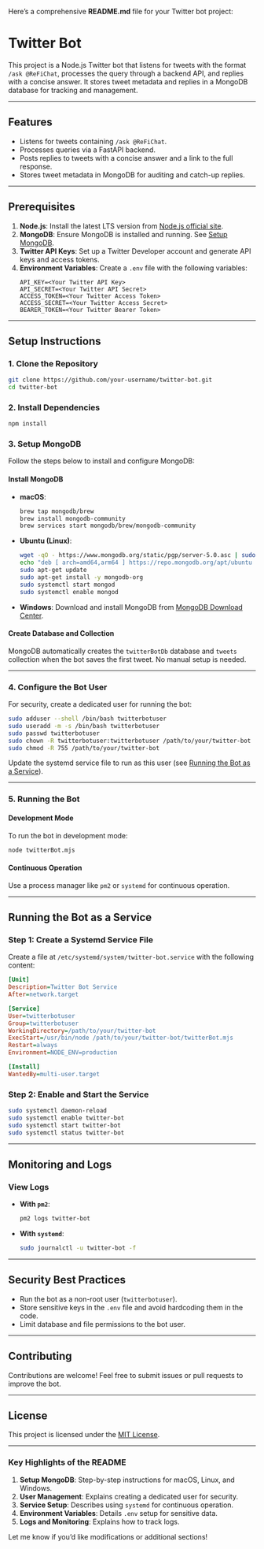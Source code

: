 Here’s a comprehensive **README.md** file for your Twitter bot project:

# Twitter Bot

This project is a Node.js Twitter bot that listens for tweets with the format `/ask @ReFiChat`, processes the query through a backend API, and replies with a concise answer. It stores tweet metadata and replies in a MongoDB database for tracking and management.

---

## Features

- Listens for tweets containing `/ask @ReFiChat`.
- Processes queries via a FastAPI backend.
- Posts replies to tweets with a concise answer and a link to the full response.
- Stores tweet metadata in MongoDB for auditing and catch-up replies.

---

## Prerequisites

1. **Node.js**: Install the latest LTS version from [Node.js official site](https://nodejs.org/).
2. **MongoDB**: Ensure MongoDB is installed and running. See [Setup MongoDB](#setup-mongodb).
3. **Twitter API Keys**: Set up a Twitter Developer account and generate API keys and access tokens.
4. **Environment Variables**: Create a `.env` file with the following variables:
   ```
   API_KEY=<Your Twitter API Key>
   API_SECRET=<Your Twitter API Secret>
   ACCESS_TOKEN=<Your Twitter Access Token>
   ACCESS_SECRET=<Your Twitter Access Secret>
   BEARER_TOKEN=<Your Twitter Bearer Token>
   ```

---

## Setup Instructions

### 1. Clone the Repository

```bash
git clone https://github.com/your-username/twitter-bot.git
cd twitter-bot
```

### 2. Install Dependencies

```bash
npm install
```

### 3. Setup MongoDB

Follow the steps below to install and configure MongoDB:

#### **Install MongoDB**
- **macOS**:
  ```bash
  brew tap mongodb/brew
  brew install mongodb-community
  brew services start mongodb/brew/mongodb-community
  ```
- **Ubuntu (Linux)**:
  ```bash
  wget -qO - https://www.mongodb.org/static/pgp/server-5.0.asc | sudo apt-key add -
  echo "deb [ arch=amd64,arm64 ] https://repo.mongodb.org/apt/ubuntu $(lsb_release -sc)/mongodb-org/5.0 multiverse" | sudo tee /etc/apt/sources.list.d/mongodb-org-5.0.list
  sudo apt-get update
  sudo apt-get install -y mongodb-org
  sudo systemctl start mongod
  sudo systemctl enable mongod
  ```
- **Windows**: Download and install MongoDB from [MongoDB Download Center](https://www.mongodb.com/try/download/community).

#### **Create Database and Collection**
MongoDB automatically creates the `twitterBotDb` database and `tweets` collection when the bot saves the first tweet. No manual setup is needed.

---

### 4. Configure the Bot User

For security, create a dedicated user for running the bot:

```bash
sudo adduser --shell /bin/bash twitterbotuser
sudo useradd -m -s /bin/bash twitterbotuser
sudo passwd twitterbotuser
sudo chown -R twitterbotuser:twitterbotuser /path/to/your/twitter-bot
sudo chmod -R 755 /path/to/your/twitter-bot
```

Update the systemd service file to run as this user (see [Running the Bot as a Service](#running-the-bot-as-a-service)).

---

### 5. Running the Bot

#### **Development Mode**
To run the bot in development mode:
```bash
node twitterBot.mjs
```

#### **Continuous Operation**
Use a process manager like `pm2` or `systemd` for continuous operation.

---

## Running the Bot as a Service

### Step 1: Create a Systemd Service File
Create a file at `/etc/systemd/system/twitter-bot.service` with the following content:

```ini
[Unit]
Description=Twitter Bot Service
After=network.target

[Service]
User=twitterbotuser
Group=twitterbotuser
WorkingDirectory=/path/to/your/twitter-bot
ExecStart=/usr/bin/node /path/to/your/twitter-bot/twitterBot.mjs
Restart=always
Environment=NODE_ENV=production

[Install]
WantedBy=multi-user.target
```

### Step 2: Enable and Start the Service
```bash
sudo systemctl daemon-reload
sudo systemctl enable twitter-bot
sudo systemctl start twitter-bot
sudo systemctl status twitter-bot
```

---

## Monitoring and Logs

### View Logs
- **With `pm2`**:
  ```bash
  pm2 logs twitter-bot
  ```
- **With `systemd`**:
  ```bash
  sudo journalctl -u twitter-bot -f
  ```

---

## Security Best Practices

- Run the bot as a non-root user (`twitterbotuser`).
- Store sensitive keys in the `.env` file and avoid hardcoding them in the code.
- Limit database and file permissions to the bot user.

---

## Contributing

Contributions are welcome! Feel free to submit issues or pull requests to improve the bot.

---

## License

This project is licensed under the [MIT License](LICENSE).


---

### **Key Highlights of the README**

1. **Setup MongoDB**: Step-by-step instructions for macOS, Linux, and Windows.
2. **User Management**: Explains creating a dedicated user for security.
3. **Service Setup**: Describes using `systemd` for continuous operation.
4. **Environment Variables**: Details `.env` setup for sensitive data.
5. **Logs and Monitoring**: Explains how to track logs.

Let me know if you’d like modifications or additional sections!
